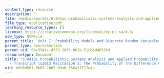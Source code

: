 ```yaml
---
content_type: resource
description: ''
file: /media/courses/6-041sc-probabilistic-systems-analysis-and-applied-probability-fall-2013/dd98d5615b692b0599ab556aff717e4a_MIT6_041SCF13_Ch1P1_Probability_of_Difference_Two_Events_300k.pdf
file_type: application/pdf
learning_resource_types: []
license: https://creativecommons.org/licenses/by-nc-sa/4.0/
ocw_type: OCWFile
parent_title: 'Unit I: Probability Models And Discrete Random Variables '
parent_type: CourseSection
parent_uid: 0bc3541c-d753-28f5-062b-51cb6d40538d
resourcetype: Document
title: "6.041SC Probabilistic Systems Analysis and Applied Probability, Fall 2013\
  \ Transcript \u2013 Recitation 1: The Probability of the Difference of Two Events"
uid: dd98d561-5b69-2b05-99ab-556aff717e4a
---
```

